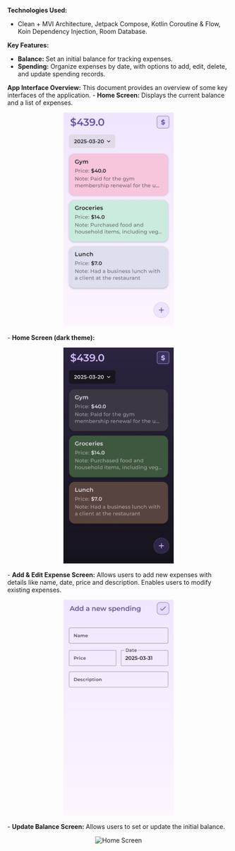 **Technologies Used:** 
  - Clean + MVI Architecture, Jetpack Compose, Kotlin Coroutine & Flow, Koin Dependency Injection, Room Database.

    
****Key Features:****
  - **Balance:** Set an initial balance for tracking expenses.
  - **Spending:** Organize expenses by date, with options to add, edit, delete, and update spending records.


****App Interface Overview:****
This document provides an overview of some key interfaces of the application.
    - **Home Screen:** Displays the current balance and a list of expenses.
        <p align="center">
           <img src="images/IMG_overview_light.jpg" alt="Home Screen" width="250">
        </p>
    - **Home Screen (dark theme):**
        <p align="center">
           <img src="images/IMG_overview_dark.jpg" alt="Home Screen" width="250">
        </p>
    - **Add & Edit Expense Screen:** Allows users to add new expenses with details like name, date, price and description. Enables users to modify existing expenses.
        <p align="center">
           <img src="images/IMG_add.jpg" alt="Home Screen" width="250">
        </p>
    - **Update Balance Screen:** Allows users to set or update the initial balance.
        <p align="center">
           <img src="images/IMG_update" alt="Home Screen" width="250">
        </p>
